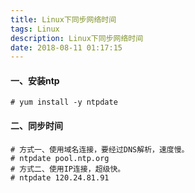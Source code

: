 ```yaml
---
title: Linux下同步网络时间
tags: Linux
description: Linux下同步网络时间
date: 2018-08-11 01:17:15
---
```

#### 一、安装ntp
```shell
# yum install -y ntpdate
```
#### 二、同步时间
```shell
# 方式一、使用域名连接，要经过DNS解析，速度慢。
# ntpdate pool.ntp.org
# 方式二、使用IP连接，超级快。
# ntpdate 120.24.81.91
```

